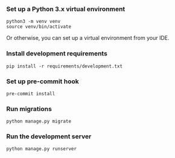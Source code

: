### Set up a Python 3.x virtual environment

```
python3 -m venv venv
source venv/bin/activate
```

Or otherwise, you can set up a virtual environment from your IDE.

### Install development requirements

```
pip install -r requirements/development.txt
```

### Set up pre-commit hook

```
pre-commit install
```

### Run migrations

```
python manage.py migrate
```

### Run the development server

```
python manage.py runserver

```
